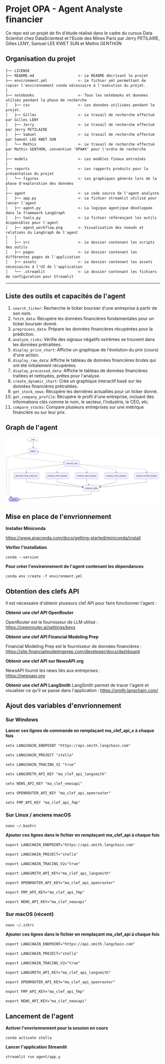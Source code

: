 Projet OPA - Agent Analyste financier
==============================

Ce repo est un projet de fin d'étude réalisé dans le cadre du cursus Data Scientist chez DataScientest et l'Ecole des Mines Paris par Jerry PETILAIRE, Gilles LENY, Samuel LEE KWET SUN et Mathis GENTHON

Organisation du projet
------------

    ├── LICENSE
    ├── README.md                    <- Le README décrivant le projet
    ├── environment.yml              <- Le fichier yml permettant de copier l'environnement conda nécessaire à l'exécution du projet.
    │
    ├── notebooks                    <- Tous les notebooks et données utilsés pendant la phase de recherche
    │   ├── csv                      <- Les données utilisées pendant le projet.
    │   ├── Gilles                   <- Le travail de recherche effectué par Gilles LENY
    │   ├── Jerry                    <- Le travail de recherche effectué par Jerry PETILAIRE
    │   ├── Samuel                   <- Le travail de recherche effectué par Samuel LEE KWET SUN
    │   └── Mathis                   <- Le travail de recherche effectué par Mathis GENTHON, convention 'OPA#X' pour l'ordre de recherche
    │
    ├── models                       <- Les modèles finaux entraînés
    │
    ├── reports                      <- Les rapports produits pour la présentation du projet
    │   └── figures                  <- Les graphiques générés lors de la phase d'exploration des données
    │
    ├── agent                        <- Le code source de l'agent analyste 
    │   ├── app.py                   <- Le fichier streamlit utilisé pour lancer l'agent 
    │   ├── agent.py                 <- La logique agentique dévéloppée dans le framework LangGraph
    │   ├── tools.py                 <- La fichier référençant les outils disponibles pour l'agent 
    │   ├── agent_workflow.png       <- Visualisation des noeuds et relations du LangGraph de l'agent
    │   │
    │   ├── src                      <- Le dossier contenant les scripts des outils
    │   ├── pages                    <- Le dossier contenant les différentes pages de l'application 
    │   ├── assets                   <- Le dossier contenant les assets nécessaires à l'UI de l'application 
    │   └── .streamlit               <- Le dossier contenant les fichiers de configuration pour Streamlit

    
--------

Liste des outils et capacités de l'agent
------------
1. `search_ticker`: Recherche le ticker boursier d'une entreprise à partir de son nom.
2. `fetch_data`: Récupère les données financières fondamentales pour un ticker boursier donné.
3. `preprocess_data`: Prépare les données financières récupérées pour la prédiction.
4. `analyze_risks`: Vérifie des signaux négatifs extrêmes se trouvent dans les données prétraitées.
5. `display_price_chart`: Affiche un graphique de l'évolution du prix (cours) d'une action. 
6. `display_raw_data`: Affiche le tableau de données financières brutes qui ont été initialement récupérées.
7. `display_processed_data`: Affiche le tableau de données financières traitées et nettoyées, prêtes pour l'analyse.
8. `create_dynamic_chart`: Crée un graphique interactif basé sur les données financières prétraitées.
9. `get_stock_news`: Récupère les dernières actualités pour un ticker donné.
10. `get_company_profile`: Récupère le profil d'une entreprise, incluant des informations clés comme le nom, le secteur, l'industrie, le CEO, etc.
11. `compare_stocks`: Compare plusieurs entreprises sur une métrique financière ou sur leur prix.
  
Graph de l'agent
------------
![Graph de l'agent](agent_workflow.png)
  

Mise en place de l'envrionnement 
------------
  
**Installer Miniconda**
  
https://www.anaconda.com/docs/getting-started/miniconda/install

**Vérfier l'installation**
  
```conda --version```

**Pour créer l'environnement de l'agent contenant les dépendances**
  
```conda env create -f environment.yml```
  

Obtention des clefs API
------------
  
Il est nécessaire d'obtenir plusieurs clef API pour faire fonctionner l'agent :
  
**Obtenir une clef API OpenRouter**
  
OpenRouter est le fournisseur de LLM utilisé :  
https://openrouter.ai/settings/keys
  
**Obtenir une clef API Financial Modeling Prep**
  
Financial Modeling Prep est le fournisseur de données financières :  
https://site.financialmodelingprep.com/developer/docs/dashboard

**Obtenir une clef API sur NewsAPI.org**
  
NewsAPI fournit les news liés aux entreprises :  
https://newsapi.org
  
**Obtenir une clef API LangSmith**
LangSmith permet de tracer l'agent et visualiser ce qu'il se passe dans l'application : 
https://smith.langchain.com/
  
Ajout des variables d'envrionnement 
------------
### Sur Windows
**Lancer ces lignes de commande en remplaçant ma_clef_api_x à chaque fois**
  
```setx LANGCHAIN_ENDPOINT "https://api.smith.langchain.com"```
  
```setx LANGCHAIN_PROJECT "stella"```
  
```setx LANGCHAIN_TRACING_V2 "true"```
  
```setx LANGSMITH_API_KEY "ma_clef_api_langsmith"```
  
```setx NEWS_API_KEY "ma_clef_newsapi"```
  
```setx OPENROUTER_API_KEY "ma_clef_api_openrouter"```
  
```setx FMP_API_KEY "ma_clef_api_fmp"```
  

### Sur Linux / anciens macOS

```nano ~/.bashrc```
  
**Ajouter ces lignes dans le fichier en remplaçant ma_clef_api à chaque fois**
   
```export LANGCHAIN_ENDPOINT="https://api.smith.langchain.com"```
  
```export LANGCHAIN_PROJECT="stella"```
  
```export LANGCHAIN_TRACING_V2="true"```
  
```export LANGSMITH_API_KEY="ma_clef_api_langsmith"```
  
```export OPENROUTER_API_KEY="ma_clef_api_openrouter"```
  
```export FMP_API_KEY="ma_clef_api_fmp"```
  
```export NEWS_API_KEY="ma_clef_newsapi"```

### Sur macOS (récent)
  
```nano ~/.zshrc```
  
**Ajouter ces lignes dans le fichier en remplaçant ma_clef_api à chaque fois**
  
```export LANGCHAIN_ENDPOINT="https://api.smith.langchain.com"```
  
```export LANGCHAIN_PROJECT="stella"```
  
```export LANGCHAIN_TRACING_V2="true"```
  
```export LANGSMITH_API_KEY="ma_clef_api_langsmith"```
  
```export OPENROUTER_API_KEY="ma_clef_api_openrouter"```
  
```export FMP_API_KEY="ma_clef_api_fmp"```
  
```export NEWS_API_KEY="ma_clef_newsapi"```

Lancement de l'agent
------------
  
**Activer l'envrionnement pour la session en cours**
  
```conda activate stella```

**Lancer l'application Streamlit**
  
```streamlit run agent/app.y```


